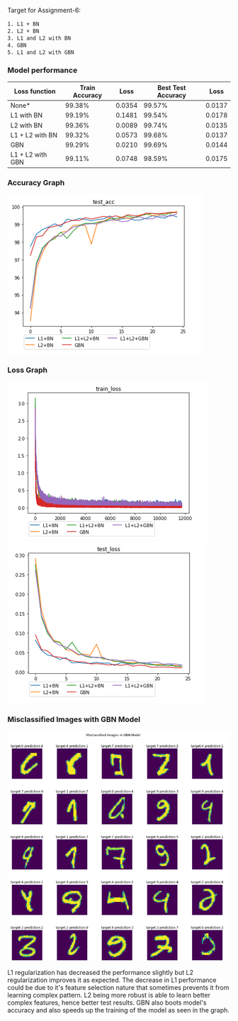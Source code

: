 
Target for Assignment-6:

    1. L1 + BN
    2. L2 + BN
    3. L1 and L2 with BN
    4. GBN
    5. L1 and L2 with GBN

### Model performance
                    
Loss function	| Train Accuracy |	Loss	| Best Test Accuracy | Loss 
----- |-----|---|---|---
None*|	99.38%|	0.0354|	99.57%|0.0137
L1 with BN|	99.19%|	0.1481|	99.54%|0.0178
L2 with BN|	99.36%|	0.0089|	99.74%|0.0135
L1 + L2 with BN|	99.32%|	0.0573|	99.68%|0.0137
GBN|	99.29%|	0.0210|	99.69%|0.0144
L1 + L2 with GBN|	99.11%|	0.0748|	98.59%|0.0175


### Accuracy Graph
![Accuracy Graph](https://github.com/prachi735/EVA5/blob/main/session6/Graphs/test_acc.png) 

### Loss Graph
![Train Loss Graph](https://github.com/prachi735/EVA5/blob/main/session6/Graphs/train_loss.png) 
![Test Loss Graph](https://github.com/prachi735/EVA5/blob/main/session6/Graphs/test_loss.png) 

### Misclassified Images with GBN Model
![Misclassified Images with GBN Model](https://github.com/prachi735/EVA5/blob/main/session6/Graphs/misclassified_images_with_gbn_model.png) 



L1 regularization has decreased the performance slightly but L2 regularization improves it as expected.
The decrease in L1 performance could be due to it's feature selection nature that sometimes prevents it from learning complex pattern.
L2 being more robust is able to learn better complex features, hence better test results.
GBN also boots model's accuracy and also speeds up the training of the model as seen in the graph.
